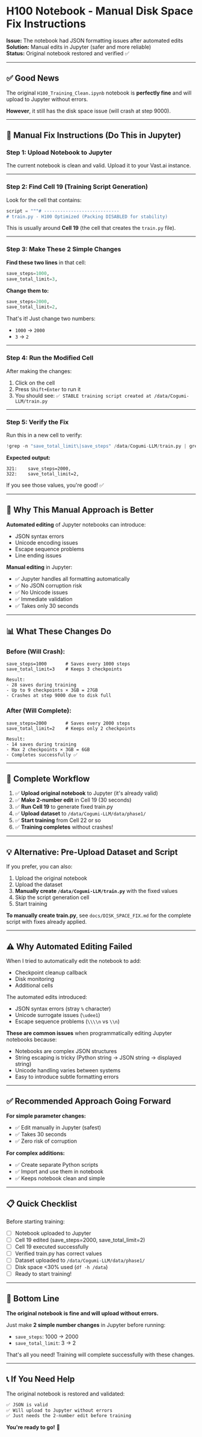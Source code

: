 # H100 Notebook - Manual Disk Space Fix Instructions

**Issue:** The notebook had JSON formatting issues after automated edits  
**Solution:** Manual edits in Jupyter (safer and more reliable)  
**Status:** Original notebook restored and verified ✅

---

## ✅ Good News

The original `H100_Training_Clean.ipynb` notebook is **perfectly fine** and will upload to Jupyter without errors.

**However**, it still has the disk space issue (will crash at step 9000).

---

## 📝 Manual Fix Instructions (Do This in Jupyter)

### Step 1: Upload Notebook to Jupyter

The current notebook is clean and valid. Upload it to your Vast.ai instance.

---

### Step 2: Find Cell 19 (Training Script Generation)

Look for the cell that contains:

```python
script = """# ----------------------------
# train.py - H100 Optimized (Packing DISABLED for stability)
```

This is usually around **Cell 19** (the cell that creates the `train.py` file).

---

### Step 3: Make These 2 Simple Changes

**Find these two lines** in that cell:

```python
save_steps=1000,
save_total_limit=3,
```

**Change them to:**

```python
save_steps=2000,
save_total_limit=2,
```

That's it! Just change two numbers:
- `1000` → `2000`
- `3` → `2`

---

### Step 4: Run the Modified Cell

After making the changes:
1. Click on the cell
2. Press `Shift+Enter` to run it
3. You should see: `✅ STABLE training script created at /data/Cogumi-LLM/train.py`

---

### Step 5: Verify the Fix

Run this in a new cell to verify:

```python
!grep -n "save_total_limit\|save_steps" /data/Cogumi-LLM/train.py | grep -v logging
```

**Expected output:**
```
321:    save_steps=2000,
322:    save_total_limit=2,
```

If you see those values, you're good! ✅

---

## 🎯 Why This Manual Approach is Better

**Automated editing** of Jupyter notebooks can introduce:
- JSON syntax errors
- Unicode encoding issues  
- Escape sequence problems
- Line ending issues

**Manual editing** in Jupyter:
- ✅ Jupyter handles all formatting automatically
- ✅ No JSON corruption risk
- ✅ No Unicode issues
- ✅ Immediate validation
- ✅ Takes only 30 seconds

---

## 📊 What These Changes Do

### Before (Will Crash):
```
save_steps=1000       # Saves every 1000 steps
save_total_limit=3    # Keeps 3 checkpoints

Result:
- 28 saves during training
- Up to 9 checkpoints × 3GB = 27GB
- Crashes at step 9000 due to disk full
```

### After (Will Complete):
```
save_steps=2000       # Saves every 2000 steps  
save_total_limit=2    # Keeps only 2 checkpoints

Result:
- 14 saves during training
- Max 2 checkpoints × 3GB = 6GB
- Completes successfully ✅
```

---

## 🚀 Complete Workflow

1. ✅ **Upload original notebook** to Jupyter (it's already valid)
2. ✅ **Make 2-number edit** in Cell 19 (30 seconds)
3. ✅ **Run Cell 19** to generate fixed train.py
4. ✅ **Upload dataset** to `/data/Cogumi-LLM/data/phase1/`
5. ✅ **Start training** from Cell 22 or so
6. ✅ **Training completes** without crashes!

---

## 💡 Alternative: Pre-Upload Dataset and Script

If you prefer, you can also:

1. Upload the original notebook
2. Upload the dataset
3. **Manually create `/data/Cogumi-LLM/train.py`** with the fixed values
4. Skip the script generation cell
5. Start training

**To manually create train.py**, see `docs/DISK_SPACE_FIX.md` for the complete script with fixes already applied.

---

## ⚠️ Why Automated Editing Failed

When I tried to automatically edit the notebook to add:
- Checkpoint cleanup callback
- Disk monitoring  
- Additional cells

The automated edits introduced:
- JSON syntax errors (stray `%` character)
- Unicode surrogate issues (`\udee1`)
- Escape sequence problems (`\\\\n` vs `\\n`)

**These are common issues** when programmatically editing Jupyter notebooks because:
- Notebooks are complex JSON structures
- String escaping is tricky (Python string → JSON string → displayed string)
- Unicode handling varies between systems
- Easy to introduce subtle formatting errors

---

## ✅ Recommended Approach Going Forward

**For simple parameter changes:**
- ✅ Edit manually in Jupyter (safest)
- ✅ Takes 30 seconds
- ✅ Zero risk of corruption

**For complex additions:**
- ✅ Create separate Python scripts
- ✅ Import and use them in notebook
- ✅ Keeps notebook clean and simple

---

## 📋 Quick Checklist

Before starting training:

- [ ] Notebook uploaded to Jupyter
- [ ] Cell 19 edited (save_steps=2000, save_total_limit=2)
- [ ] Cell 19 executed successfully
- [ ] Verified train.py has correct values
- [ ] Dataset uploaded to `/data/Cogumi-LLM/data/phase1/`
- [ ] Disk space <30% used (`df -h /data`)
- [ ] Ready to start training!

---

## 🎯 Bottom Line

**The original notebook is fine and will upload without errors.**

Just make **2 simple number changes** in Jupyter before running:
- `save_steps`: 1000 → 2000
- `save_total_limit`: 3 → 2

That's all you need! Training will complete successfully with these changes.

---

## 📞 If You Need Help

The original notebook is restored and validated:
```bash
✅ JSON is valid
✅ Will upload to Jupyter without errors
✅ Just needs the 2-number edit before training
```

**You're ready to go!** 🚀
